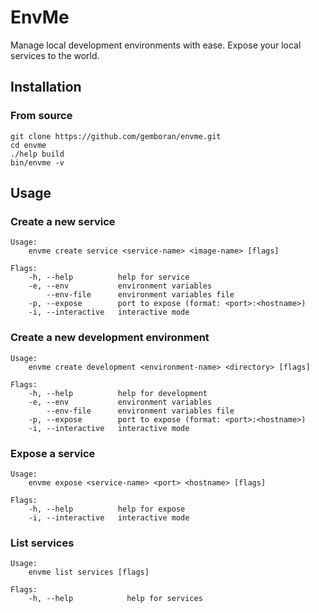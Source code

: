 # EnvMe

Manage local development environments with ease. Expose your local services to the world.

## Installation

### From source

```shell
git clone https://github.com/gemboran/envme.git
cd envme
./help build
bin/envme -v
```

## Usage

### Create a new service

```shell
Usage:
    envme create service <service-name> <image-name> [flags]

Flags:
    -h, --help          help for service
    -e, --env           environment variables
        --env-file      environment variables file
    -p, --expose        port to expose (format: <port>:<hostname>)
    -i, --interactive   interactive mode
```

### Create a new development environment

```shell
Usage:
    envme create development <environment-name> <directory> [flags]

Flags:
    -h, --help          help for development
    -e, --env           environment variables
        --env-file      environment variables file
    -p, --expose        port to expose (format: <port>:<hostname>)
    -i, --interactive   interactive mode
```

### Expose a service

```shell
Usage:
    envme expose <service-name> <port> <hostname> [flags]

Flags:
    -h, --help          help for expose
    -i, --interactive   interactive mode
```

### List services

```shell
Usage:
    envme list services [flags]

Flags:
    -h, --help            help for services
```
